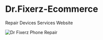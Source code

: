 # Dr.Fixerz-Ecommerce
Repair Devices Services Website

![Dr Fixerz Phone Repair](https://user-images.githubusercontent.com/36004614/88445484-f08f7500-cdf0-11ea-9d1b-76e047e21fee.png)
